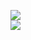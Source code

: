 [![](https://img.shields.io/badge/Made%20With-Github%20Spray-lightgrey.svg?style=for-the-badge&logo=github)](https://github.com/Annihil/github-spray#2662)  
[![](https://i.imgur.com/2DrTn0Z.gif)](https://github.com/Annihil/github-spray)